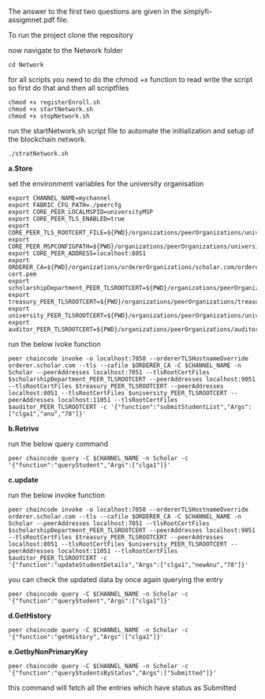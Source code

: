 The answer to the first two questions are given in the simplyfi-assigmnet.pdf file.

To run the project clone the repository

now navigate to the Network folder

```
cd Network
```

for all scripts you need to do the chmod +x function to read write the script so first do that and then all scriptfiles

```
chmod +x registerEnroll.sh
chmod +x startNetwork.sh
chmod +x stopNetwork.sh
```
run the startNetwork.sh script file to automate the initialization and setup of the blockchain network.

```
./stratNetwork.sh
```
**a.Store**

set the environment variables for the university organisation

```
export CHANNEL_NAME=mychannel
export FABRIC_CFG_PATH=./peercfg
export CORE_PEER_LOCALMSPID=universityMSP
export CORE_PEER_TLS_ENABLED=true
export CORE_PEER_TLS_ROOTCERT_FILE=${PWD}/organizations/peerOrganizations/university.scholar.com/peers/peer0.university.scholar.com/tls/ca.crt
export CORE_PEER_MSPCONFIGPATH=${PWD}/organizations/peerOrganizations/university.scholar.com/users/Admin@university.scholar.com/msp
export CORE_PEER_ADDRESS=localhost:8051
export ORDERER_CA=${PWD}/organizations/ordererOrganizations/scholar.com/orderers/orderer.scholar.com/msp/tlscacerts/tlsca.scholar.com-cert.pem
export scholarshipDepartment_PEER_TLSROOTCERT=${PWD}/organizations/peerOrganizations/scholarshipDepartment.scholar.com/peers/peer0.scholarshipDepartment.scholar.com/tls/ca.crt
export treasury_PEER_TLSROOTCERT=${PWD}/organizations/peerOrganizations/treasury.scholar.com/peers/peer0.treasury.scholar.com/tls/ca.crt
export university_PEER_TLSROOTCERT=${PWD}/organizations/peerOrganizations/university.scholar.com/peers/peer0.university.scholar.com/tls/ca.crt
export auditor_PEER_TLSROOTCERT=${PWD}/organizations/peerOrganizations/auditor.scholar.com/peers/peer0.auditor.scholar.com/tls/ca.crt
```

run the below ivoke function

```
peer chaincode invoke -o localhost:7050 --ordererTLSHostnameOverride orderer.scholar.com --tls --cafile $ORDERER_CA -C $CHANNEL_NAME -n Scholar --peerAddresses localhost:7051 --tlsRootCertFiles $scholarshipDepartment_PEER_TLSROOTCERT --peerAddresses localhost:9051 --tlsRootCertFiles $treasury_PEER_TLSROOTCERT --peerAddresses localhost:8051 --tlsRootCertFiles $university_PEER_TLSROOTCERT --peerAddresses localhost:11051 --tlsRootCertFiles $auditor_PEER_TLSROOTCERT -c '{"function":"submitStudentList","Args":["clga1","anu","78"]}'
```
**b.Retrive**

run the below query command

```
peer chaincode query -C $CHANNEL_NAME -n Scholar -c '{"function":"queryStudent","Args":["clga1"]}'
```

**c.update**

run the below invoke function

```
peer chaincode invoke -o localhost:7050 --ordererTLSHostnameOverride orderer.scholar.com --tls --cafile $ORDERER_CA -C $CHANNEL_NAME -n Scholar --peerAddresses localhost:7051 --tlsRootCertFiles $scholarshipDepartment_PEER_TLSROOTCERT --peerAddresses localhost:9051 --tlsRootCertFiles $treasury_PEER_TLSROOTCERT --peerAddresses localhost:8051 --tlsRootCertFiles $university_PEER_TLSROOTCERT --peerAddresses localhost:11051 --tlsRootCertFiles $auditor_PEER_TLSROOTCERT -c '{"function":"updateStudentDetails","Args":["clga1","newAnu","78"]}'
```

you can check the updated data by once again querying the entry

```
peer chaincode query -C $CHANNEL_NAME -n Scholar -c '{"function":"queryStudent","Args":["clga1"]}'
```

**d.GetHistory**

```
peer chaincode query -C $CHANNEL_NAME -n Scholar -c '{"function":"getHistory","Args":["clga1"]}'
```
**e.GetbyNonPrimaryKey**

```
peer chaincode query -C $CHANNEL_NAME -n Scholar -c '{"function":"queryStudentsByStatus","Args":["Submitted"]}'
```
this command will fetch all the entries which have status as Submitted



